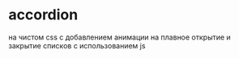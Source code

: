 # accordion 
на чистом css с добавлением анимации на плавное открытие и закрытие списков с использованием js

